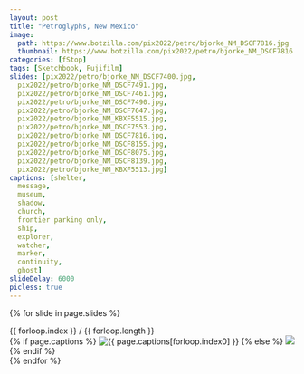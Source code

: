 ```yaml
---
layout: post
title: "Petroglyphs, New Mexico"
image:
  path: https://www.botzilla.com/pix2022/petro/bjorke_NM_DSCF7816.jpg
  thumbnail: https://www.botzilla.com/pix2022/petro/bjorke_NM_DSCF7816.jpg
categories: [fStop]
tags: [Sketchbook, Fujifilm]
slides: [pix2022/petro/bjorke_NM_DSCF7400.jpg,
  pix2022/petro/bjorke_NM_DSCF7491.jpg,
  pix2022/petro/bjorke_NM_DSCF7461.jpg,
  pix2022/petro/bjorke_NM_DSCF7490.jpg,
  pix2022/petro/bjorke_NM_DSCF7647.jpg,
  pix2022/petro/bjorke_NM_KBXF5515.jpg,
  pix2022/petro/bjorke_NM_DSCF7553.jpg,
  pix2022/petro/bjorke_NM_DSCF7816.jpg,
  pix2022/petro/bjorke_NM_DSCF8155.jpg,
  pix2022/petro/bjorke_NM_DSCF8075.jpg,
  pix2022/petro/bjorke_NM_DSCF8139.jpg,
  pix2022/petro/bjorke_NM_KBXF5513.jpg]
captions: [shelter,
  message,
  museum,
  shadow,
  church,
  frontier parking only,
  ship,
  explorer,
  watcher,
  marker,
  continuity,
  ghost]
slideDelay: 6000
picless: true
---
```


<!--more-->


<!-- http://css3.bradshawenterprises.com/cfimg/ BETTER?-->

<!-- from https://cheesecat47.github.io/programming/2019/01/04/make-slideshow/ */

<!-- todo: move to a layout -->


<!-- Slideshow container -->
<div class="slideshow-container">

  {% for slide in page.slides %}
    <div class="mySlides slide-fade">
      <div class="slideshow-counter">{{ forloop.index }} / {{ forloop.length }}</div>
      {% if page.captions %}
        <img src="https://www.botzilla.com/{{ slide }}" style="max-height: 670px"
          alt="{{ page.captions[forloop.index0] }}">
        <!-- <div class="slideshow-caption">{{ page.captions[forloop.index0] }}</div> -->
      {% else %}
        <img src="https://www.botzilla.com/{{ slide }}" style="max-height: 670px">
      {% endif %}
    </div>
  {% endfor %}


  <!-- Next and previous buttons -->
  <!-- <a class="slide-prev" onclick="plusSlides(-1)">&#10094;</a>
  <a class="slide-next" onclick="plusSlides(1)">&#10095;</a> -->

  <!-- This code makes left and right arrow button to change next and previous picture,
  but it makes a timing error when user clicked. So I make this code to comment. -->
</div>
<br>
<script>
  showSlides({{ page.slideDelay }});
  /*I find out the slideshow didn't display automatically at first,
  so add this code to make slideshow display at first or page is refreshed.*/
</script>

<!-- The dots/circles -->
<!-- <div style="text-align:center">
  <span class="slide-dot" onclick="currentSlide(1)"></span>
  <span class="slide-dot" onclick="currentSlide(2)"></span>
  <span class="slide-dot" onclick="currentSlide(3)"></span>
</div> -->

<!-- This code makes a timing error too. -->


